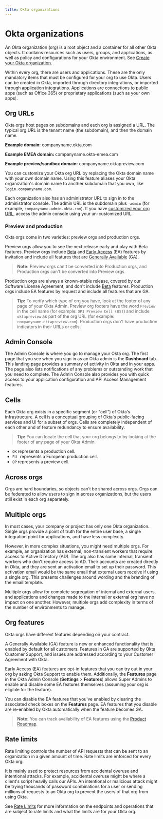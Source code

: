 ```yaml
---
title: Okta organizations
---
```


# Okta organizations
An Okta organization (org) is a root object and a container for all other Okta objects. It contains resources such as users, groups, and applications, as well as policy and configurations for your Okta environment. See [Create your Okta organization](/docs/guides/quickstart/cli/main/#create-your-okta-organization).

Within every org, there are users and applications. These are the only mandatory items that must be configured for your org to use Okta. Users can be created in Okta, imported through directory integrations, or imported through application integrations. Applications are connections to public apps (such as Office 365) or proprietary applications (such as your own apps).

## Org URLs
Okta orgs host pages on subdomains and each org is assigned a URL. The typical org URL is the tenant name (the subdomain), and then the domain name.

**Example domain:** companyname.okta.com

**Example EMEA domain:** companyname.okta-emea.com

**Example preview/sandbox domain:** companyname.oktapreview.com

You can customize your Okta org URL by replacing the Okta domain name with your own domain name. Using this feature aliases your Okta organization's domain name to another subdomain that you own, like `login.companyname.com`.

Each organization also has an administrator URL to sign in to the administrator console. The admin URL is the subdomain plus `-admin` (for example, `companyname-admin.okta.com`). If you have [customized your org URL](/docs/guides/custom-url-domain/overview/), access the admin console using your un-customized URL.

### Preview and production
Okta orgs come in two varieties: preview orgs and production orgs.

Preview orgs allow you to see the next release early and play with Beta features. Preview orgs include [Beta](/docs/reference/releases-at-okta/#beta) and [Early Access](/docs/reference/releases-at-okta/#early-access-ea) (EA) features by invitation and include all features that are [Generally Available](/docs/reference/releases-at-okta/#general-availability-ga) (GA).

> **Note:** Preview orgs can't be converted into Production orgs, and Production orgs can't be converted into Preview orgs.

Production orgs are always a known-stable release, covered by our Software License Agreement, and don't include [Beta](/docs/reference/releases-at-okta/#beta) features. Production orgs include EA features by request and include all features that are GA.

> **Tip:** To verify which type of org you have, look at the footer of any page of your Okta Admin. Preview org footers have the word `Preview` in the cell name (for example: `OP1 Preview Cell (US)`) and include `oktapreview` as part of the org URL (for example: `companyname.oktapreview.com`). Production orgs don't have production indicators in their URLs or cells.

## Admin Console
The Admin Console is where you go to manage your Okta org. The first page that you see when you sign in as an Okta admin is the **Dashboard** tab. This landing page provides a summary of activity in Okta and in your apps. The page also lists notifications of any problems or outstanding work that you need to complete. The Admin Console also provides you with quick access to your application configuration and API Access Management features.

## Cells
Each Okta org exists in a specific segment (or "cell") of Okta's infrastructure. A cell is a conceptual grouping of Okta's public-facing services and UI for a subset of orgs. Cells are completely independent of each other and of feature redundancy to ensure availability.

> **Tip:** You can locate the cell that your org belongs to by looking at the footer of any page of your Okta Admin.

* `OK` represents a production cell.
* `EU ` represents a European production cell.
* `OP` represents a preview cell.

## Across orgs
Orgs are hard boundaries, so objects can't be shared across orgs. Orgs can be federated to allow users to sign in across organizations, but the users still exist in each org separately.

## Multiple orgs
In most cases, your company or project has only one Okta organization. Single orgs provide a point of truth for the entire user base, a single integration point for applications, and have less complexity.

However, in more complex situations, you might need multiple orgs. For example, an organization has external, non-transient workers that require access to Active Directory (AD). The org also has some internal, transient workers who don't require access to AD. Their accounts are created directly in Okta, and they are sent an activation email to set up their password. This activation email would be the same email that external users receive if using a single org. This presents challenges around wording and the branding of the email template.

Multiple orgs allow for complete segregation of internal and external users, and applications and changes made to the internal or external org have no impact on one another. However, multiple orgs add complexity in terms of the number of environments to manage.

## Org features
Okta orgs have different features depending on your contract.

A Generally Available (GA) feature is new or enhanced functionality that is enabled by default for all customers. Features in GA are supported by Okta Customer Support, and issues are addressed according to your Customer Agreement with Okta.

Early Access (EA) features are opt-in features that you can try out in your org by asking Okta Support to enable them. Additionally, the **Features** page in the Okta Admin Console (**Settings** > **Features**) allows Super Admins to enable and disable some EA features themselves (assuming your org is eligible for the feature). 

You can disable the EA features that you've enabled by clearing the associated check boxes on the **Features** page. EA features that you disable are re-enabled by Okta automatically when the feature becomes GA.

> **Note:** You can track availability of EA features using the [Product Roadmap](https://support.okta.com/help/OktaProductRoadMap).

## Rate limits
Rate limiting controls the number of API requests that can be sent to an organization in a given amount of time. Rate limits are enforced for every Okta org.

It is mainly used to protect resources from accidental overuse and intentional attacks. For example, accidental overuse might be where a client's script heavily calls our APIs. An intentional or malicious attack might be trying thousands of password combinations for a user or sending millions of requests to an Okta org to prevent the users of that org from using Okta.

See [Rate Limits](/docs/reference/rate-limits/) for more information on the endpoints and operations that are subject to rate limits and what the limits are for your Okta org.